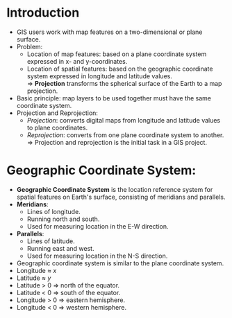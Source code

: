 # Introduction
* GIS users work with map features on a two-dimensional or plane surface.
* Problem:
  * Location of map features: based on a plane coordinate system expressed in x- and y-coordinates.
  * Location of spatial features: based on the geographic coordinate system expressed in longitude and latitude values.  
  => **Projection** transforms the spherical surface of the Earth to a map projection.
* Basic principle: map layers to be used together must have the same coordinate system.
* Projection and Reprojection:
  * *Projection*: converts digital maps from longitude and latitude values to plane coordinates.
  * *Reprojection*: converts from one plane coordinate system to another.  
  => Projection and reprojection is the initial task in a GIS project.

# Geographic Coordinate System:
* **Geographic Coordinate System** is the location reference system for spatial features on Earth's surface, consisting of meridians and parallels.
* **Meridians**:
  * Lines of longitude.
  * Running north and south.
  * Used for measuring location in the E-W direction.
* **Parallels**:
  * Lines of latitude.
  * Running east and west.
  * Used for measuring location in the N-S direction.
* Geographic coordinate system is similar to the plane coordinate system.
* Longitude ≈ *x*
* Latitude ≈ *y*
* Latitude > 0 => north of the equator.
* Latitude < 0 => south of the equator.
* Longitude > 0 => eastern hemisphere.
* Longitude < 0 => western hemisphere.
